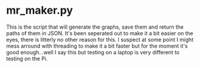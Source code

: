 # mr_maker.py
This is the script that will generate the graphs, save them and return the paths of them in JSON. It's been seperated out to make it a bit easier on the eyes, there is litterly no other reason for this. I suspect at some point I might mess arround with threading to make it a bit faster but for the moment it's good enough...well I say this but testing on a laptop is very different to testing on the Pi.